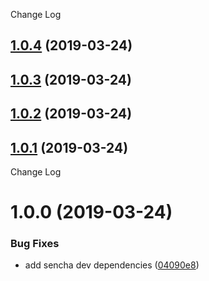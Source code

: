 Change Log

## [1.0.4](https://github.com/spmeesseman/extjs-pkg-tinymce/compare/v1.0.3...v1.0.4) (2019-03-24)

## [1.0.3](https://github.com/spmeesseman/extjs-pkg-tinymce/compare/v1.0.2...v1.0.3) (2019-03-24)

## [1.0.2](https://github.com/spmeesseman/extjs-pkg-tinymce/compare/v1.0.1...v1.0.2) (2019-03-24)

## [1.0.1](https://github.com/spmeesseman/extjs-pkg-tinymce/compare/v1.0.0...v1.0.1) (2019-03-24)

Change Log

# 1.0.0 (2019-03-24)


### Bug Fixes

* add sencha dev dependencies ([04090e8](https://github.com/spmeesseman/extjs-pkg-tinymce/commit/04090e8))
